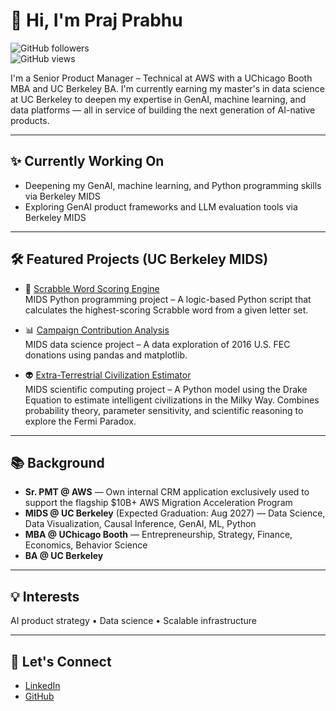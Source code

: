 # 👋 Hi, I'm Praj Prabhu  
![GitHub followers](https://img.shields.io/github/followers/pprabhu90?label=Follow&style=social)  
![GitHub views](https://komarev.com/ghpvc/?username=pprabhu90&color=blue)

I'm a Senior Product Manager – Technical at AWS with a UChicago Booth MBA and UC Berkeley BA. I'm currently earning my master's in data science at UC Berkeley to deepen my expertise in GenAI, machine learning, and data platforms — all in service of building the next generation of AI-native products.

---

## ✨ Currently Working On  
- Deepening my GenAI, machine learning, and Python programming skills via Berkeley MIDS  
- Exploring GenAI product frameworks and LLM evaluation tools via Berkeley MIDS  

---

## 🛠 Featured Projects (UC Berkeley MIDS)

- 🧠 [Scrabble Word Scoring Engine](https://github.com/pprabhu90/scrabble-score-engine)  
  MIDS Python programming project – A logic-based Python script that calculates the highest-scoring Scrabble word from a given letter set.

- 📊 [Campaign Contribution Analysis](https://github.com/pprabhu90/fec-campaign-analysis)  
  MIDS data science project – A data exploration of 2016 U.S. FEC donations using pandas and matplotlib.

- 👽 [Extra-Terrestrial Civilization Estimator](https://github.com/pprabhu90/etc-estimator)  
  MIDS scientific computing project – A Python model using the Drake Equation to estimate intelligent civilizations in the Milky Way. Combines probability theory, parameter sensitivity, and scientific reasoning to explore the Fermi Paradox.

---

## 📚 Background

- **Sr. PMT @ AWS** — Own internal CRM application exclusively used to support the flagship $10B+ AWS Migration Acceleration Program  
- **MIDS @ UC Berkeley** (Expected Graduation: Aug 2027) — Data Science, Data Visualization, Causal Inference, GenAI, ML, Python 
- **MBA @ UChicago Booth** — Entrepreneurship, Strategy, Finance, Economics, Behavior Science
- **BA @ UC Berkeley**

---

## 💡 Interests  
AI product strategy • Data science • Scalable infrastructure

---

## 🔗 Let's Connect  
- [LinkedIn](https://www.linkedin.com/in/prajprabhu)  
- [GitHub](https://github.com/pprabhu90)
